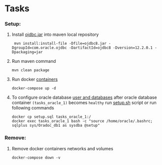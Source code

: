 # Tasks
### Setup:
1. Install [ojdbc.jar](ojdbc8.jar) into maven local repository
    
   ```shell script
    mvn install:install-file -Dfile=ojdbc8.jar -DgroupId=com.oracle.ojdbc -DartifactId=ojdbc8 -Dversion=12.2.0.1 -Dpackaging=jar
   ```

2. Run maven command

   ```shell script
   mvn clean package
   ```

3. Run docker [containers](docker-compose.yml)

   ```shell script
   docker-compose up -d
   ```

4. To configure oracle database [user and databases](setup.sql) after oracle database 
container `(tasks_oracle_1)` becomes `healthy` run [setup.sh](setup.sh) script or run following commands
    
   ```shell script
   docker cp setup.sql tasks_oracle_1:/
   docker exec tasks_oracle_1 bash -c "source /home/oracle/.bashrc; sqlplus sys/Oradoc_db1 as sysdba @setup"
   ```

### Remove:
1. Remove docker containers networks and volumes

   ```shell script
   docker-compose down -v
   ```